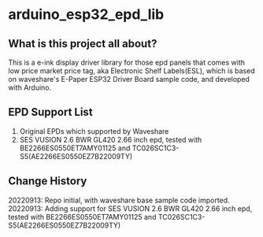 # arduino_esp32_epd_lib

## What is this project all about?

This is a e-ink display driver library for those epd panels that comes with low price market price tag, aka Electronic Shelf Labels(ESL), which is based on waveshare's E-Paper ESP32 Driver Board sample code, and developed with Arduino. 

## EPD Support List

1. Original EPDs which supported by Waveshare
2. SES VUSION 2.6 BWR GL420 2.66 inch epd, tested with BE2266ES0550ET7AMY01125 and TC026SC1C3-S5(AE2266ES0550EZ7B22009TY)


## Change History
20220913: Repo initial, with waveshare base sample code imported.
20220913: Adding support for SES VUSION 2.6 BWR GL420 2.66 inch epd, tested with BE2266ES0550ET7AMY01125 and TC026SC1C3-S5(AE2266ES0550EZ7B22009TY)